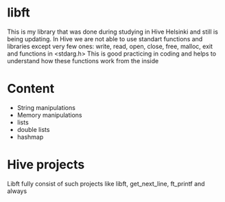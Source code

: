 # libft
This is my library that was done during studying in Hive Helsinki and still 
is being updating. In Hive we are not able to use standart functions and libraries 
except very few ones: write, read, open, close, free, malloc, exit and functions in
<stdarg.h>
This is good practicing in coding and helps to understand how these functions work from the inside
# Content
- String manipulations 
- Memory manipulations
- lists
- double lists
- hashmap


# Hive projects
Libft fully consist of such projects like libft, get_next_line, ft_printf and always 

